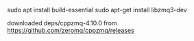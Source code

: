 sudo apt install build-essential
sudo apt-get install libzmq3-dev

downloaded deps/cppzmq-4.10.0 from https://github.com/zeromq/cppzmq/releases